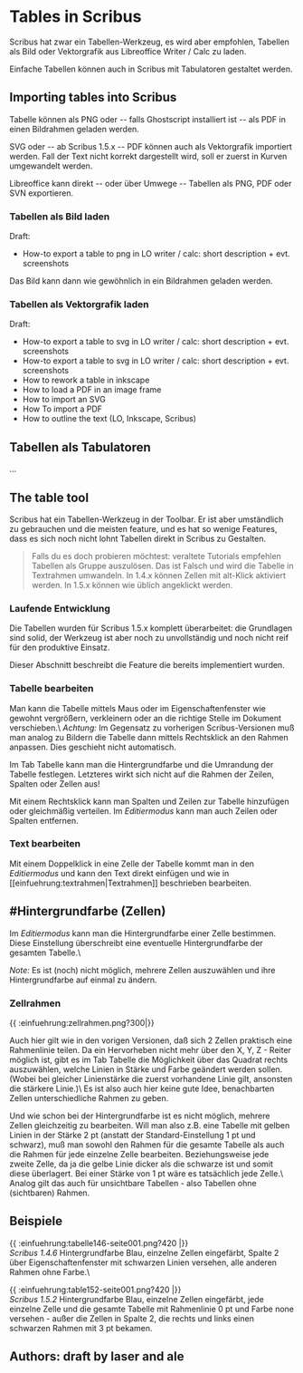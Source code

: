 # Tables in Scribus

Scribus hat zwar ein Tabellen-Werkzeug, es wird aber empfohlen, Tabellen als Bild oder Vektorgrafik aus Libreoffice Writer / Calc zu laden.

Einfache Tabellen können auch in Scribus mit Tabulatoren gestaltet werden.

## Importing tables into Scribus

Tabelle können als PNG oder -- falls Ghostscript installiert ist -- als PDF in einen Bildrahmen geladen werden.

SVG oder -- ab Scribus 1.5.x -- PDF können auch als Vektorgrafik importiert werden. Fall der Text nicht korrekt dargestellt wird, soll er zuerst in Kurven umgewandelt werden.

Libreoffice kann direkt -- oder über Umwege -- Tabellen als PNG, PDF oder SVN exportieren.

### Tabellen als Bild laden

Draft:
  * How-to export a table to png in LO writer / calc: short description + evt. screenshots

Das Bild kann dann wie gewöhnlich in ein Bildrahmen geladen werden.


### Tabellen als Vektorgrafik laden

Draft:
  * How-to export a table to svg in LO writer / calc: short description + evt. screenshots
  * How-to export a table to svg in LO writer / calc: short description + evt. screenshots
  * How to rework a table in inkscape
  * How to load a PDF in an image frame
  * How to import an SVG
  * How To import a PDF
  * How to outline the text (LO, Inkscape, Scribus)

## Tabellen als Tabulatoren

...

## The table tool

Scribus hat ein Tabellen-Werkzeug in der Toolbar. Er ist aber umständlich zu gebrauchen und die meisten feature, und es hat so wenige Features, dass es sich noch nicht lohnt Tabellen direkt in Scribus zu Gestalten.

>Falls du es doch probieren möchtest: veraltete Tutorials empfehlen Tabellen als Gruppe auszulösen. Das ist Falsch und wird die Tabelle in Textrahmen umwandeln.
>In 1.4.x können Zellen mit alt-Klick aktiviert werden. In 1.5.x können wie üblich angeklickt werden.

### Laufende Entwicklung

Die Tabellen wurden für Scribus 1.5.x komplett überarbeitet: die Grundlagen sind solid, der Werkzeug ist aber noch zu unvollständig und noch nicht reif für den produktive Einsatz.

Dieser Abschnitt beschreibt die Feature die bereits implementiert wurden.

### Tabelle bearbeiten

Man kann die Tabelle mittels Maus oder im Eigenschaftenfenster wie gewohnt vergrößern, verkleinern oder an die richtige Stelle im Dokument verschieben.\\
_Achtung:_ Im Gegensatz zu vorherigen Scribus-Versionen muß man analog zu Bildern die Tabelle dann mittels Rechtsklick an den Rahmen anpassen. Dies geschieht nicht automatisch.

Im Tab Tabelle kann man die Hintergrundfarbe und die Umrandung der Tabelle festlegen. Letzteres wirkt sich nicht auf die Rahmen der Zeilen, Spalten oder Zellen aus!

Mit einem Rechtsklick kann man Spalten und Zeilen zur Tabelle hinzufügen oder gleichmäßig verteilen. Im _Editiermodus_ kann man auch Zeilen oder Spalten entfernen.

### Text bearbeiten

Mit einem Doppelklick in eine Zelle der Tabelle kommt man in den _Editiermodus_ und kann den Text direkt einfügen und wie in [[einfuehrung:textrahmen|Textrahmen]] beschrieben bearbeiten.

## #Hintergrundfarbe (Zellen)

Im _Editiermodus_ kann man die Hintergrundfarbe einer Zelle bestimmen. Diese Einstellung überschreibt eine eventuelle Hintergrundfarbe der gesamten Tabelle.\\

_Note:_ Es ist (noch) nicht möglich, mehrere Zellen auszuwählen und ihre Hintergrundfarbe auf einmal zu ändern.

### Zellrahmen

{{ :einfuehrung:zellrahmen.png?300|}}

Auch hier gilt wie in den vorigen Versionen, daß sich 2 Zellen praktisch eine Rahmenlinie teilen. Da ein Hervorheben nicht mehr über den X, Y, Z - Reiter möglich ist, gibt es im Tab Tabelle die Möglichkeit über das Quadrat rechts auszuwählen, welche Linien in Stärke und Farbe geändert werden sollen. (Wobei bei gleicher Linienstärke die zuerst vorhandene Linie gilt, ansonsten die stärkere Linie.)\\
Es ist also auch hier keine gute Idee, benachbarten Zellen unterschiedliche Rahmen zu geben.

Und wie schon bei der Hintergrundfarbe ist es nicht möglich, mehrere Zellen gleichzeitig zu bearbeiten. Will man also z.B. eine Tabelle mit gelben Linien in der Stärke 2 pt (anstatt der Standard-Einstellung 1 pt und schwarz), muß man sowohl den Rahmen für die gesamte Tabelle als auch die Rahmen für jede einzelne Zelle bearbeiten. Beziehungsweise jede zweite Zelle, da ja die gelbe Linie dicker als die schwarze ist und somit diese überlagert. Bei einer Stärke von 1 pt wäre es tatsächlich jede Zelle.\\
Analog gilt das auch für unsichtbare Tabellen - also Tabellen ohne (sichtbaren) Rahmen.

## Beispiele

{{ :einfuehrung:tabelle146-seite001.png?420 |}}  
_Scribus 1.4.6_ Hintergrundfarbe Blau, einzelne Zellen eingefärbt, Spalte 2  über Eigenschaftenfenster mit schwarzen Linien versehen, alle anderen Rahmen ohne Farbe.\\

{{ :einfuehrung:table152-seite001.png?420 |}}  
_Scribus 1.5.2_ Hintergrundfarbe Blau, einzelne Zellen eingefärbt, jede einzelne Zelle und die gesamte Tabelle mit Rahmenlinie 0 pt und Farbe none versehen - außer die Zellen in Spalte 2, die rechts und links einen schwarzen Rahmen mit 3 pt bekamen.

## Authors: draft by laser and ale
